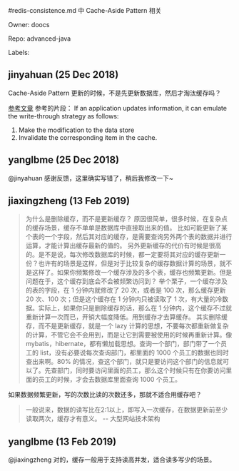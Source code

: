 #redis-consistence.md 中 Cache-Aside Pattern 相关

Owner: doocs

Repo: advanced-java

Labels: 

## jinyahuan (25 Dec 2018)

Cache-Aside Pattern 更新的时候，不是先更新数据库，然后才淘汰缓存吗？

[参考文章](https://docs.microsoft.com/en-us/previous-versions/msp-n-p/dn589799(v=pandp.10))
参考的片段：
If an application updates information, it can emulate the write-through strategy as follows:
1. Make the modification to the data store
2. Invalidate the corresponding item in the cache.

## yanglbme (25 Dec 2018)

@jinyahuan 感谢反馈，这里确实写错了，稍后我修改一下~

## jiaxingzheng (13 Feb 2019)

> 为什么是删除缓存，而不是更新缓存？
原因很简单，很多时候，在复杂点的缓存场景，缓存不单单是数据库中直接取出来的值。
比如可能更新了某个表的一个字段，然后其对应的缓存，是需要查询另外两个表的数据并进行运算，才能计算出缓存最新的值的。
另外更新缓存的代价有时候是很高的。是不是说，每次修改数据库的时候，都一定要将其对应的缓存更新一份？也许有的场景是这样，但是对于比较复杂的缓存数据计算的场景，就不是这样了。如果你频繁修改一个缓存涉及的多个表，缓存也频繁更新。但是问题在于，这个缓存到底会不会被频繁访问到？
举个栗子，一个缓存涉及的表的字段，在 1 分钟内就修改了 20 次，或者是 100 次，那么缓存更新 20 次、100 次；但是这个缓存在 1 分钟内只被读取了 1 次，有大量的冷数据。实际上，如果你只是删除缓存的话，那么在 1 分钟内，这个缓存不过就重新计算一次而已，开销大幅度降低。用到缓存才去算缓存。
其实删除缓存，而不是更新缓存，就是一个 lazy 计算的思想，不要每次都重新做复杂的计算，不管它会不会用到，而是让它到需要被使用的时候再重新计算。像 mybatis，hibernate，都有懒加载思想。查询一个部门，部门带了一个员工的 list，没有必要说每次查询部门，都里面的 1000 个员工的数据也同时查出来啊。80% 的情况，查这个部门，就只是要访问这个部门的信息就可以了。先查部门，同时要访问里面的员工，那么这个时候只有在你要访问里面的员工的时候，才会去数据库里面查询 1000 个员工。



如果数据频繁更新，写的次数比读的次数还多，那就不适合用缓存吧？

> 一般说来，数据的读写比在2:1以上，即写入一次缓存，在数据更新前至少读取两次，缓存才有意义。
-- 大型网站技术架构


## yanglbme (13 Feb 2019)

@jiaxingzheng 对的，缓存一般用于支持读高并发，适合读多写少的场景。

